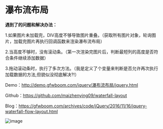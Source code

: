 # 瀑布流布局

**遇到了的问题和解决办法：**

1.如果图片未加载完，DIV高度不够导致图片重叠。（获取所有图片对象，轮询图片，加载完图片再执行回调函数来渲染瀑布流布局）

2.当高度不够时，没有滚动条。（第一次渲染完图片后，判断最短列的高度是否符合条件继续添加数据）

3.拖动滚动条时，执行了多次方法。（我是定义了个变量来判断是否允许再次执行加载数据的方法,但貌似没彻底解决?!）

Demo：http://demo.gfwboom.com/jquery/瀑布流布局/jquery.html

Github：https://github.com/maizhenying09/waterfall-layout

Blog：https://gfwboom.com/archives/code/jQuery/2016/11/16/jquery-waterfall-flow-layout.html

![image](https://gfwboom.b0.upaiyun.com/usr/uploads/2016/11/1939721335.jpg)
